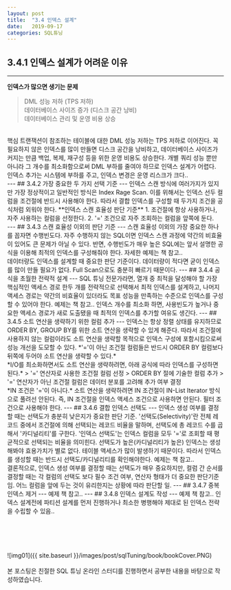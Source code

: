 ```yaml
---
layout: post
title:  "3.4 인덱스 설계"
date:   2019-09-17
categories: SQL튜닝
---  
```

## 3.4.1 인덱스 설계가 어려운 이유
---  
**인덱스가 많으면 생기는 문제**  

> DML 성능 저하 (TPS 저하)  
> 데이터베이스 사이즈 증가 (디스크 공간 낭비)  
> 데이터베이스 관리 및 운영 비용 상승  

<br>
핵심 트랜잭션이 참조하는 테이블에 대한 DML 성능 저하는 TPS 저하로 이어진다.  
꼭 필요하지 않은 인덱스를 많이 만들면 디스크 공간을 낭비하고,  
데이터베이스 사이즈가 커지는 만큼 백업, 복제, 재구성 등을 위한 운영 비용도 상승한다.  
개별 쿼리 성능 뿐만 아니라 그 개수를 최소화함으로써 DML 부하를 줄여야 하므로 인덱스 설계가 어렵다.  
<br>  
인덱스 추가는 시스템에 부하를 주고, 인덱스 변경은 운영 리스크가 크다..  
<br>
---  
## 3.4.2 가장 중요한 두 가지 선택 기준
--- 
인덱스 스캔 방식에 여러가지가 있지만 가장 정상적이고 일반적인 방식은 Index Rage Scan.  
이를 위해서는 인덱스 선두 컬럼을 조건절에 반드시 사용해야 한다.  
따라서 결합 인덱스를 구성할 때 두가지 조건을 공식처럼 외워야 한다.  
**인덱스 스캔 효율성 판단 기준**  
1. 조건절에 항상 사용하거나, 자주 사용하는 컬럼을 선정한다.  
2. '=' 조건으로 자주 조회하는 컬럼을 앞쪽에 둔다.  
<br>
---  
## 3.4.3 스캔 효율성 이외의 판단 기준
---  
스캔 효율성 이외의 가장 중요한 하나를 꼽자면 수행빈도다.  
자주 수행하지 않는 SQL이면 인덱스 스캔 과정에 약간의 비효율이 있어도 큰 문제가 아닐 수 있다.  
반면, 수행빈도가 매우 높은 SQL에는 앞서 설명한 공식을 이용해 최적의 인덱스를 구성해줘야 한다.  
자세한 예제는 책 참고..
<br>
데이터량도 인덱스를 설계할 때 중요한 판단 기준이다.  
데이터량이 적다면 굳이 인덱스를 많이 만들 필요가 없다. Full Scan으로도 충분히 빠르기 때문이다.  
---  
## 3.4.4 공식을 초월한 전략적 설계
---  
SQL 튜닝 전문가라면, 열개 중 최적을 달성해야 할 가장 핵심적인 액세스 경로 한두 개를 전략적으로 선택해서 최적 인덱스를 설계하고, 나머지 액세스 경로는 약간의 비효율이 있더라도 목표 성능을 만족하는 수준으로 인덱스를 구성할 수 있어야 한다.  
예제는 책 참고..  
인덱스 개수를 최소화 하면, 사용빈도가 높거나 중요한 액세스 경로가 새로 도출됐을 때 최적의 인덱스를 추가할 여유도 생긴다.
---  
## 3.4.5 소트 연산을 생략하기 위한 컬럼 추가
---  
인덱스는 항상 정렬 상태를 유지하므로 ORDER BY, GROUP BY를 위한 소트 연산을 생략할 수 있게 해준다.  
따라서 조건절에 사용하지 않는 컬럼이라도 소트 연산을 생략할 목적으로 인덱스 구성에 포함시킴으로써 성능 개선을 도모할 수 있다.  
*'='이 아닌 조건절 컬럼들은 반드시 ORDER BY 컬럼보다 뒤쪽에 두어야 소트 연산을 생략할 수 있다.*  
<br>
*I/O를 최소화하면서도 소트 연산을 생략하려면, 아래 공식에 따라 인덱스를 구성하면 된다.*
> '=' 연산자로 사용한 조건절 컬럼 선정  
> ORDER BY 절에 기술한 컬럼 추가  
> '=' 연산자가 아닌 조건절 컬럼은 데이터 분포를 고려해 추가 여부 결정  
<br>
*IN 조건은 '='이 아니다.*  
소트 연산을 생략하려면 IN 조건절이 IN-List Iterator 방식으로 풀려선 안된다. 즉, IN 조건절을 인덱스 액세스 조건으로 사용하면 안된다. 필터 조건으로 사용해야 한다.  
---  
## 3.4.6 결합 인덱스 선택도
---  
인덱스 생성 여부를 결정할 때는 선택도가 충분히 낮은지가 중요한 판단 기준.  
'선택도(Selectivity)'란 전체 레코드 중에서 조건절에 의해 선택되는 레코드 비율을 말하며, 선택도에 총 레코드 수를 곱해서 '카디널리티'를 구한다. '인덱스 선택도'는 인덱스 컬럼을 모두 '='로 조회할 때 평균적으로 선택되는 비율을 의미힌다.  
선택도가 높은(카디널리티가 높은) 인덱스는 생성해봐야 효용가치가 별로 없다. 테이블 액세스가 많이 발생하기 때문이다. 따라서 인덱스를 생성할 때는 반드시 선택도/카디널리티를 확인해야한다.  
예제는 책 참고..  
<br>
결론적으로, 인덱스 생성 여부를 결정할 때는 선택도가 매우 중요하지만, 컬럼 간 순서를 결정할 때는 각 컬럼의 선택도 보다 필수 조건 여부, 연산자 형태가 더 중요한 판단기준임.  
어느 컬럼을 앞에 두는 것이 유리한지는 상황에 따라 판단할 일.  
---  
## 3.4.7 중복 인덱스 제거
---  
예제 책 참고.. 
---  
## 3.4.8 인덱스 설계도 작성
---  
예제 책 참고..
인덱스 설계전에 파티션 설계를 먼저 진행하거나 최소한 병행해야 제대로 된 인덱스 전략을 수립할 수 있음..  
<br>
<br>
<br>
<br>
<br>
<br>
![img01]({{ site.baseurl }}/images/post/sqlTuning/book/bookCover.PNG)<br>
<br>
본 포스팅은 친절한 SQL 튜닝 온라인 스터디를 진행하면서 공부한 내용을 바탕으로 작성하였습니다.<br>
<br>
<br>
<br>